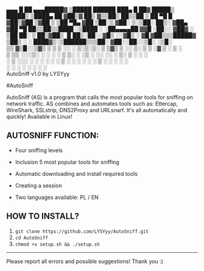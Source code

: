    ▄▄▄       █    ██ ▄▄▄█████▓ ▒█████    ██████  ███▄    █  ██▓  █████▒ █████▒
  ▒████▄     ██  ▓██▒▓  ██▒ ▓▒▒██▒  ██▒▒██    ▒  ██ ▀█   █ ▓██▒▓██   ▒▓██   ▒ 
  ▒██  ▀█▄  ▓██  ▒██░▒ ▓██░ ▒░▒██░  ██▒░ ▓██▄   ▓██  ▀█ ██▒▒██▒▒████ ░▒████ ░ 
  ░██▄▄▄▄██ ▓▓█  ░██░░ ▓██▓ ░ ▒██   ██░  ▒   ██▒▓██▒  ▐▌██▒░██░░▓█▒  ░░▓█▒  ░ 
   ▓█   ▓██▒▒▒█████▓   ▒██▒ ░ ░ ████▓▒░▒██████▒▒▒██░   ▓██░░██░░▒█░   ░▒█░    
   ▒▒   ▓▒█░░▒▓▒ ▒ ▒   ▒ ░░   ░ ▒░▒░▒░ ▒ ▒▓▒ ▒ ░░ ▒░   ▒ ▒ ░▓   ▒ ░    ▒ ░    
    ▒   ▒▒ ░░░▒░ ░ ░     ░      ░ ▒ ▒░ ░ ░▒  ░ ░░ ░░   ░ ▒░ ▒ ░ ░      ░      
    ░   ▒    ░░░ ░ ░   ░      ░ ░ ░ ▒  ░  ░  ░     ░   ░ ░  ▒ ░ ░ ░    ░ ░    
        ░  ░   ░                  ░ ░        ░           ░  ░                 
                                                     AutoSniff v1.0 by LYSYyy


#AutoSniff

AutoSniff (AS) is a program that calls the most popular tools for sniffing on network traffic. AS combines and automates tools such as: Ettercap, WireShark, SSLstrip, DNS2Proxy and URLsnarf. It's all automatically and quickly! Available in Linux!

## AUTOSNIFF FUNCTION:

- Four sniffing levels

- Inclusion 5 most popular tools for sniffing

- Automatic downloading and install required tools

- Creating a session

- Two languages available: PL / EN

## HOW TO INSTALL?

1. ```git clone https://github.com/LYSYyy/AutoSniff.git```
2. ```cd AutoSniff```
3. ```chmod +x setup.sh && ./setup.sh```

---------------------------------------------------------------

Please report all errors and possible suggestions!
Thank you :)
